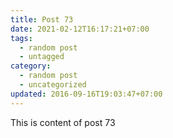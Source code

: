 ```yaml
---
title: Post 73
date: 2021-02-12T16:17:21+07:00
tags:
  - random post
  - untagged
category:
  - random post
  - uncategorized
updated: 2016-09-16T19:03:47+07:00
---
```

This is content of post 73